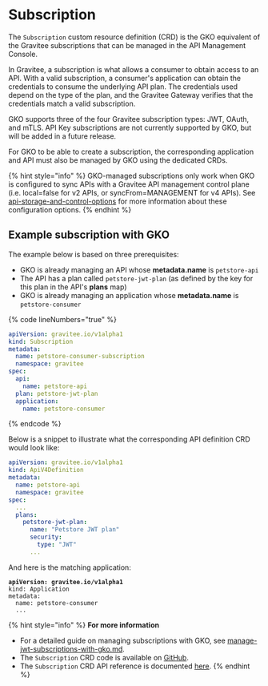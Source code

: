 # Subscription

The `Subscription` custom resource definition (CRD) is the GKO equivalent of the Gravitee subscriptions that can be managed in the API Management Console.

In Gravitee, a subscription is what allows a consumer to obtain access to an API. With a valid subscription, a consumer's application can obtain the credentials to consume the underlying API plan. The credentials used depend on the type of the plan, and the Gravitee Gateway verifies that the credentials match a valid subscription.&#x20;

GKO supports three of the four Gravitee subscription types: JWT, OAuth, and mTLS. API Key subscriptions are not currently supported by GKO, but will be added in a future release.

For GKO to be able to create a subscription, the corresponding application and API must also be managed by GKO using the dedicated CRDs.



{% hint style="info" %}
GKO-managed subscriptions only work when GKO is configured to sync APIs with a Gravitee API management control plane (i.e. local=false for v2 APIs, or syncFrom=MANAGEMENT for v4 APIs). See [api-storage-and-control-options](../../getting-started/api-storage-and-control-options/ "mention") for more information about these configuration options.
{% endhint %}

## Example subscription with GKO

The example below is based on three prerequisites:

* GKO is already managing an API whose **metadata.name** is `petstore-api`
* The API has a plan called `petstore-jwt-plan` (as defined by the key for this plan in the API's **plans** map)
* GKO is already managing an application whose **metadata.name** is `petstore-consumer`

{% code lineNumbers="true" %}
```yaml
apiVersion: gravitee.io/v1alpha1
kind: Subscription
metadata:
  name: petstore-consumer-subscription
  namespace: gravitee
spec:
  api:
    name: petstore-api
  plan: petstore-jwt-plan
  application: 
    name: petstore-consumer
```
{% endcode %}

Below is a snippet to illustrate what the corresponding API definition CRD would look like:

```yaml
apiVersion: gravitee.io/v1alpha1
kind: ApiV4Definition
metadata:
  name: petstore-api
  namespace: gravitee
spec:
  ...
  plans:
    petstore-jwt-plan:
      name: "Petstore JWT plan"
      security:
        type: "JWT"
      ...
```

And here is the matching application:

<pre class="language-yaml"><code class="lang-yaml"><strong>apiVersion: gravitee.io/v1alpha1
</strong>kind: Application
metadata:
  name: petstore-consumer
  ...
</code></pre>

{% hint style="info" %}
**For more information**

* For a detailed guide on managing subscriptions with GKO, see [manage-jwt-subscriptions-with-gko.md](../../guides/manage-jwt-subscriptions-with-gko.md "mention").
* The `Subscription` CRD code is available on [GitHub](https://github.com/gravitee-io/gravitee-kubernetes-operator/blob/master/api/v1alpha1/subscription_types.go).
* The `Subscription` CRD API reference is documented [here](https://github.com/gravitee-io/gravitee-kubernetes-operator/blob/master/docs/api/reference.md#subscription).
{% endhint %}
